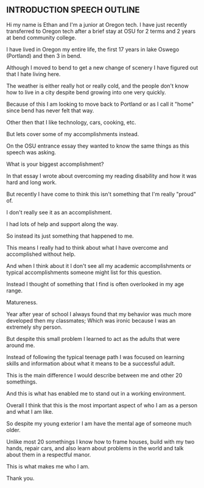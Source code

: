 ## INTRODUCTION SPEECH OUTLINE

  Hi my name is Ethan and I'm a junior at Oregon tech. I have just recently transferred to Oregon tech after a brief stay at OSU for 2 terms and 2 years at bend community college.

  I have lived in Oregon my entire life, the first 17 years in lake Oswego (Portland) and then 3 in bend.

  Although I moved to bend to get a new change of scenery I have figured out that I hate living here.

  The weather is either really hot or really cold, and the people don't know how to live in a city despite bend growing into one very quickly.

  Because of this I am looking to move back to Portland or as I call it "home" since bend has never felt that way.



  Other then that I like technology, cars, cooking, etc.

  But lets cover some of my accomplishments instead.

  On the OSU entrance essay they wanted to know the same things as this speech was asking.

  What is your biggest accomplishment?

  In that essay I wrote about overcoming my reading disability and how it was hard and long work.

  But recently I have come to think this isn't something that I'm really "proud" of.

  I don't really see it as an accomplishment.

  I had lots of help and support along the way.

  So instead its just something that happened to me.



  This means I really had to think about what I have overcome and accomplished without help.

  And when I think about it I don't see all my academic accomplishments or typical accomplishments someone might list for this question.

  Instead I thought of something that I find is often overlooked in my age range.

  Matureness.

  Year after year of school I always found that my behavior was much more developed then my classmates; Which was ironic because I was an extremely shy person.  

  But despite this small problem I learned to act as the adults that were around me.

  Instead of following the typical teenage path I was focused on learning skills and information about what it means to be a successful adult.



  This is the main difference I would describe between me and other 20 somethings.

  And this is what has enabled me to stand out in a working environment.



  Overall I think that this is the most important aspect of who I am as a person and what I am like.

  So despite my young exterior I am have the mental age of someone much older.

  Unlike most 20 somethings I know how to frame houses, build with my two hands, repair cars, and also learn about problems in the world and talk about them in a respectful manor.

  This is what makes me who I am.

  Thank you.
